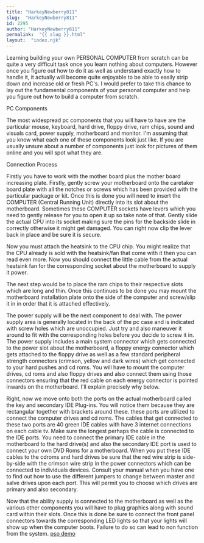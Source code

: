 ```yaml
---
title: "HarkeyNewberry811"
slug:  "HarkeyNewberry811"
id: 2295
author: "HarkeyNewberry811"
permalink:  "{{ slug }}.html"
layout:  "index.njk"
---
```


Learning building your own PERSONAL COMPUTER from scratch can be quite a
very difficult task once you learn nothing about computers. However once
you figure out how to do it as well as understand exactly how to handle
it, it actually will become quite enjoyable to be able to easily strip
down and increase old or fresh PC's. I would prefer to take this chance
to lay out the fundamental components of your personal computer and help
you figure out how to build a computer from scratch.

PC Components

The most widespread pc components that you will have to have are the
particular mouse, keyboard, hard drive, floppy drive, ram chips, sound
and visuals card, power supply, motherboard and monitor. I'm assuming
that you know what each one of these components look just like. If you
are usually unsure about a number of components just look for pictures
of them online and you will spot what they are.

Connection Process

Firstly you have to work with the mother board plus the mother board
increasing plate. Firstly, gently screw your motherboard onto the
caretaker board plate with all the notches or screws which has been
provided with the particular package or kit. Once this is done you will
need to insert the COMPUTER (Central Running Unit) directly into its
slot about the motherboard. Sometimes these COMPUTER sockets have levers
which you need to gently release for you to open it up so take note of
that. Gently slide the actual CPU into its socket making sure the pins
for the backside slide in correctly otherwise it might get damaged. You
can right now clip the lever back in place and be sure it is secure.

Now you must attach the heatsink to the CPU chip. You might realize that
the CPU already is sold with the heatsink/fan that come with it then you
can read even more. Now you should connect the little cable from the
actual heatsink fan for the corresponding socket about the motherboard
to supply it power.

The next step would be to place the ram chips to their respective slots
which are long and thin. Once this continues to be done you may mount
the motherboard installation plate onto the side of the computer and
screw/slip it in in order that it is attached effectively.

The power supply will be the next component to deal with. The power
supply area is generally located in the back of the pc case and is
indicated with screw holes which are unoccupied. Just try and also
maneuver it around to fit with the corresponding holes before you decide
to screw it in. The power supply includes a main system connector which
gets connected to the power slot about the motherboard, a floppy energy
connector which gets attached to the floppy drive as well as a few
standard peripheral strength connectors (crimson, yellow and dark wires)
which get connected to your hard pushes and cd roms. You will have to
mount the computer drives, cd roms and also floppy drives and also
connect them using those connectors ensuring that the red cable on each
energy connector is pointed inwards on the motherboard. I'll explain
precisely why below.

Right, now we move onto both the ports on the actual motherboard called
the key and secondary IDE Plug-ins. You will notice them because they
are rectangular together with brackets around these. these ports are
utilized to connect the computer drives and cd roms. The cables that get
connected to these two ports are 40 green IDE cables with have 3
internet connections on each cable tv. Make sure the longest perhaps the
cable is connected to the IDE ports. You need to connect the primary IDE
cable in the motherboard to the hard drive(s) and also the secondary IDE
port is used to connect your own DVD Roms for a motherboard. When you
put these IDE cables to the cdroms and hard drives be sure that the red
wire strip is side-by-side with the crimson wire strip in the power
connectors which can be connected to individuals devices. Consult your
manual when you have one to find out how to use the different jumpers to
change between master and salve drives upon each port. This will permit
you to choose which drives are primary and also secondary.

Now that the ability supply is connected to the motherboard as well as
the various other components you will have to plug graphics along with
sound card within their slots. Once this is done be sure to connect the
front panel connectors towards the corresponding LED lights so that your
lights will show up when the computer boots. Failure to do so can lead
to non function from the system. [psp demo](http://pspdemo.org)

